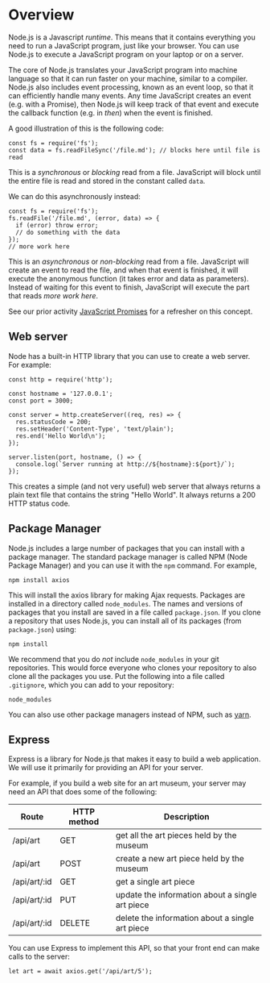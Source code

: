 # Overview

Node.js is a Javascript *runtime*. This means that it contains
everything you need to run a JavaScript program, just like your
browser.  You can use Node.js to execute a JavaScript program on your
laptop or on a server.

The core of Node.js translates your JavaScript program into machine
language so that it can run faster on your machine, similar to a
compiler. Node.js also includes event processing, known as an event
loop, so that it can efficiently handle many events. Any time
JavaScript creates an event (e.g. with a Promise), then Node.js will
keep track of that event and execute the callback function (e.g. in
*then*) when the event is finished.

A good illustration of this is the following code:

```
const fs = require('fs');
const data = fs.readFileSync('/file.md'); // blocks here until file is read
```

This is a *synchronous* or *blocking* read from a file. JavaScript
will block until the entire file is read and stored in the constant
called `data`.

We can do this asynchronously instead:

```
const fs = require('fs');
fs.readFile('/file.md', (error, data) => {
  if (error) throw error;
  // do something with the data
});
// more work here
```

This is an *asynchronous* or *non-blocking* read from a
file. JavaScript will create an event to read the file, and when that
event is finished, it will execute the anonymous function (it takes
error and data as parameters). Instead of waiting for this event to
finish, JavaScript will execute the part that reads *more work here*.

See our prior activity [JavaScript Promises](https://github.com/BYU-CS-260/promises)
for a refresher on this concept.

## Web server

Node has a built-in HTTP library that you can use to create a web server.
For example:

```
const http = require('http');

const hostname = '127.0.0.1';
const port = 3000;

const server = http.createServer((req, res) => {
  res.statusCode = 200;
  res.setHeader('Content-Type', 'text/plain');
  res.end('Hello World\n');
});

server.listen(port, hostname, () => {
  console.log(`Server running at http://${hostname}:${port}/`);
});
```

This creates a simple (and not very useful) web server that always
returns a plain text file that contains the string "Hello World". It
always returns a 200 HTTP status code.

## Package Manager

Node.js includes a large number of packages that you can install with
a package manager. The standard package manager is called NPM (Node
Package Manager) and you can use it with the `npm` command. For example,

```
npm install axios
```

This will install the axios library for making Ajax requests. Packages
are installed in a directory called `node_modules`. The names and
versions of packages that you install are saved in a file called
`package.json`. If you clone a repository that uses Node.js, you can
install all of its packages (from `package.json`) using:

```
npm install
```

We recommend that you do *not* include `node_modules` in your git
repositories. This would force everyone who clones your repository to
also clone all the packages you use. Put the following into a file
called `.gitignore`, which you can add to your repository:

```
node_modules
```

You can also use other package managers instead of NPM, such as
[yarn](https://yarnpkg.com/en/).

## Express

Express is a library for Node.js that makes it easy to build a web application.
We will use it primarily for providing an API for your server.

For example, if you build a web site for an art museum, your server
may need an API that does some of the following:

Route | HTTP method | Description
------|-------------|-------------
/api/art | GET | get all the art pieces held by the museum
/api/art | POST | create a new art piece held by the museum
/api/art/:id | GET | get a single art piece
/api/art/:id | PUT | update the information about a single art piece
/api/art/:id | DELETE | delete the information about a single art piece

You can use Express to implement this API, so that your front end can
make calls to the server:

```
let art = await axios.get('/api/art/5');
```
